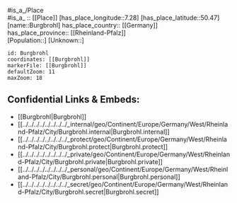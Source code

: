 ﻿---
location: [50.47,7.28] 
mapzoom: [7,12] 
mapmarker: city 
type: City
tags:
- geo/City


SpocWebEntityId: 29411
isDeleted: false
confidential: public

---
#is_a_/Place  
#is_a_ :: [[Place]] 
[has_place_longitude::7.28] 
[has_place_latitude::50.47] 
[name::Burgbrohl] 
has_place_country:: [[Germany]]  
has_place_province:: [[Rheinland-Pfalz]]  
[Population::] 
[Unknown::] 


```leaflet
id: Burgbrohl
coordinates: [[Burgbrohl]] 
markerFile: [[Burgbrohl]] 
defaultZoom: 11 
maxZoom: 18
```


## Confidential Links & Embeds: 
- [[Burgbrohl|Burgbrohl]]  
- [[../../../../../../../../_internal/geo/Continent/Europe/Germany/West/Rheinland-Pfalz/City/Burgbrohl.internal|Burgbrohl.internal]] 
- [[../../../../../../../../_protect/geo/Continent/Europe/Germany/West/Rheinland-Pfalz/City/Burgbrohl.protect|Burgbrohl.protect]] 
- [[../../../../../../../../_private/geo/Continent/Europe/Germany/West/Rheinland-Pfalz/City/Burgbrohl.private|Burgbrohl.private]] 
- [[../../../../../../../../_personal/geo/Continent/Europe/Germany/West/Rheinland-Pfalz/City/Burgbrohl.personal|Burgbrohl.personal]] 
- [[../../../../../../../../_secret/geo/Continent/Europe/Germany/West/Rheinland-Pfalz/City/Burgbrohl.secret|Burgbrohl.secret]] 
